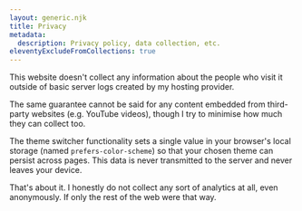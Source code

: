```yaml
---
layout: generic.njk
title: Privacy
metadata:
  description: Privacy policy, data collection, etc.
eleventyExcludeFromCollections: true
---
```


This website doesn't collect any information about the people who visit it outside of basic server logs created by my hosting provider.

The same guarantee cannot be said for any content embedded from third-party websites (e.g. YouTube videos), though I try to minimise how much they can collect too.

The theme switcher functionality sets a single value in your browser's local storage (named `prefers-color-scheme`) so that your chosen theme can persist across pages. This data is never transmitted to the server and never leaves your device.

That's about it. I honestly do not collect any sort of analytics at all, even anonymously. If only the rest of the web were that way.

